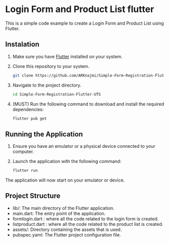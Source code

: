 # Login Form and Product List flutter

This is a simple code example to create a Login Form and Product List using Flutter.

## Instalation

1. Make sure you have [Flutter](https://flutter.dev/docs/get-started/install) installed on your system.

2. Clone this repository to your system.

   ```bash
   git clone https://github.com/ARKnajmi/Simple-Form-Registration-Flutter-UTS.git

3. Navigate to the project directory.
   
    ```bash
   cd Simple-Form-Registration-Flutter-UTS

4. (MUST) Run the following command to download and install the required dependencies: 
   
    ```bash
   flutter pub get

## Running the Application

1. Ensure you have an emulator or a physical device connected to your computer.
   
2. Launch the application with the following command:
    ```bash
    flutter run
    
The application will now start on your emulator or device.

## Project Structure

- lib/: The main directory of the Flutter application.
- main.dart: The entry point of the application.
- formlogin.dart : where all the code related to the login form is created.
- listproduct.dart : where all the code related to the product list is created.
- assets/: Directory containing the assets that is used.
- pubspec.yaml: The Flutter project configuration file.
